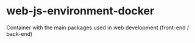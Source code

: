 # web-js-environment-docker
Container with the main packages used in web development (front-end / back-end)
